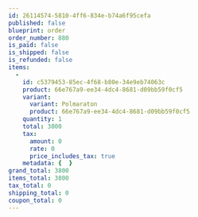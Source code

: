 ```yaml
---
id: 26114574-5810-4ff6-834e-b74a6f95cefa
published: false
blueprint: order
order_number: 880
is_paid: false
is_shipped: false
is_refunded: false
items:
  -
    id: c5379453-85ec-4f68-b80e-34e9eb74063c
    product: 66e767a9-ee34-4dc4-8681-d09bb59f0cf5
    variant:
      variant: Polmaraton
      product: 66e767a9-ee34-4dc4-8681-d09bb59f0cf5
    quantity: 1
    total: 3800
    tax:
      amount: 0
      rate: 0
      price_includes_tax: true
    metadata: {  }
grand_total: 3800
items_total: 3800
tax_total: 0
shipping_total: 0
coupon_total: 0
---
```

